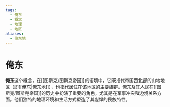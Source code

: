 ```yaml
---
tags:
  - 俺东
  - 概念
  - 地理
  - 地区
aliases:
  - 俺东地
---
```

# 俺东

**俺东**这个概念，在[[图斯克/图斯克帝国]]的语境中，它既指代帝国西北部的山地地区（即[[俺东|俺东地]]），也指代居住在该地区的主要族群。俺东及其人民在[[图斯克/图斯克帝国]]的历史中扮演了重要的角色，尤其是在军事冲突和边境关系方面。他们独特的地理环境和生活方式塑造了其彪悍的民族特性。
